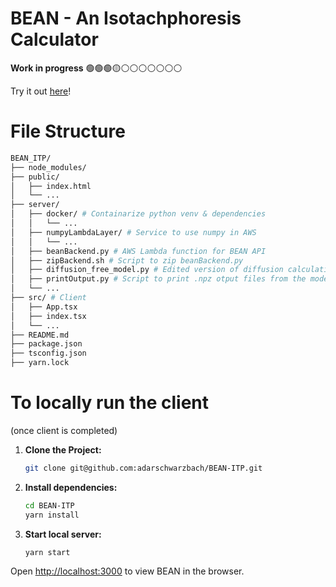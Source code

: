 # BEAN - An Isotachphoresis Calculator
**Work in progress** 🟢🟢🟢🟡⚪️⚪️⚪️⚪️⚪️⚪️⚪️


Try it out [here](https://adarschwarzbach.github.io/BEAN-ITP/)!

# File Structure
```sh
BEAN_ITP/
├── node_modules/
├── public/
│   ├── index.html
│   └── ...
├── server/
│   ├── docker/ # Containarize python venv & dependencies 
│   │   └── ...
│   ├── numpyLambdaLayer/ # Service to use numpy in AWS
│   │   └── ...
│   ├── beanBackend.py # AWS Lambda function for BEAN API
│   ├── zipBackend.sh # Script to zip beanBackend.py
│   ├── diffusion_free_model.py # Edited version of diffusion calculations
│   ├── printOutput.py # Script to print .npz otput files from the model
│   └── ...
├── src/ # Client
│   ├── App.tsx
│   ├── index.tsx
│   └── ...
├── README.md
├── package.json
├── tsconfig.json
├── yarn.lock
```

# To locally run the client 
(once client is completed)

1. **Clone the Project:**

   ```sh
   git clone git@github.com:adarschwarzbach/BEAN-ITP.git

2. **Install dependencies:**
    ```sh
    cd BEAN-ITP
    yarn install

3. **Start local server:**
    ```sh
    yarn start

Open [http://localhost:3000](http://localhost:3000) to view BEAN in the browser.
